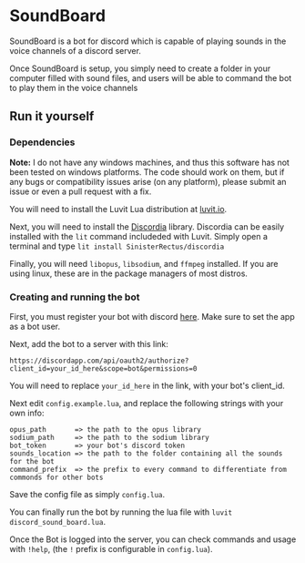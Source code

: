 # SoundBoard

SoundBoard is a bot for discord which is capable of playing sounds in the
voice channels of a discord server.

Once SoundBoard is setup, you simply need to create a folder in your computer
filled with sound files, and users will be able to command the bot to
play them in the voice channels

## Run it yourself

### Dependencies

**Note:** I do not have any windows machines, and thus this software has not been tested on windows platforms. The code should work on them, but if any bugs or compatibility issues arise (on any platform), please submit an issue or even a pull request with a fix.

You will need to install the Luvit Lua distribution at
[luvit.io](https://luvit.io/).

Next, you will need to install the
[Discordia](https://github.com/SinisterRectus/Discordia) library. Discordia
can be easily installed with the ``lit`` command includeded with Luvit.
Simply open a terminal and type ``lit install SinisterRectus/discordia``

Finally, you will need ``libopus``, ``libsodium``, and ``ffmpeg`` installed.
If you are using linux, these are in the package managers of most distros.

### Creating and running the bot

First, you must register your bot with discord
[here](https://discordapp.com/developers/applications/me/create).
Make sure to set the app as a bot user.

Next, add the bot to a server with this link:
```
https://discordapp.com/api/oauth2/authorize?client_id=your_id_here&scope=bot&permissions=0
```
You will need to replace ``your_id_here`` in the link, with your bot's client_id.

Next edit ``config.example.lua``, and replace the following strings with your own info:

```
opus_path       => the path to the opus library
sodium_path     => the path to the sodium library
bot_token       => your bot's discord token
sounds_location => the path to the folder containing all the sounds for the bot
command_prefix  => the prefix to every command to differentiate from commonds for other bots
```

Save the config file as simply ``config.lua``.

You can finally run the bot by running the lua file with ``luvit discord_sound_board.lua``.

Once the Bot is logged into the server, you can check commands and usage with ``!help``, (the ``!``
prefix is configurable in ``config.lua``).
